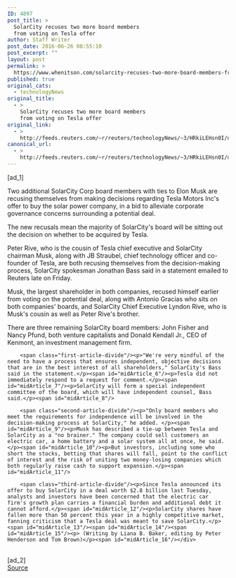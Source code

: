 ```yaml
---
ID: 4897
post_title: >
  SolarCity recuses two more board members
  from voting on Tesla offer
author: Staff Writer
post_date: 2016-06-26 08:55:10
post_excerpt: ""
layout: post
permalink: >
  https://www.whenitson.com/solarcity-recuses-two-more-board-members-from-voting-on-tesla-offer/
published: true
original_cats:
  - technologyNews
original_title:
  - >
    SolarCity recuses two more board members
    from voting on Tesla offer
original_link:
  - >
    http://feeds.reuters.com/~r/reuters/technologyNews/~3/HRkiLEHsn0I/us-solarcity-m-a-tesla-idUSKCN0ZB0V1
canonical_url:
  - >
    http://feeds.reuters.com/~r/reuters/technologyNews/~3/HRkiLEHsn0I/us-solarcity-m-a-tesla-idUSKCN0ZB0V1
---
```

 [ad_1]
<br><div id="articleText">
<span id="midArticle_start"/>

<span id="midArticle_0"/><span class="focusParagraph" readability="5"><p><span class="articleLocatio&lt;/span&gt;n">Two additional SolarCity Corp board members with ties to Elon Musk are recusing themselves from making decisions regarding Tesla Motors Inc's offer to buy the solar power company, in a bid to alleviate corporate governance concerns surrounding a potential deal. </span></p></span><span id="midArticle_1"/><p>The new recusals mean the majority of SolarCity's board will be sitting out the decision on whether to be acquired by Tesla. </p><span id="midArticle_2"/><p>Peter Rive, who is the cousin of Tesla chief executive and SolarCity chairman Musk, along with JB Straubel, chief technology officer and co-founder of Tesla, are both recusing themselves from the decision-making process, SolarCity spokesman Jonathan Bass said in a statement emailed to Reuters late on Friday.</p><span id="midArticle_3"/><p>Musk, the largest shareholder in both companies, recused himself earlier from voting on the potential deal, along with Antonio Gracias who sits on both companies' boards, and SolarCity Chief Executive Lyndon Rive, who is Musk's cousin as well as Peter Rive's brother.</p><span id="midArticle_4"/><p>There are three remaining SolarCity board members: John Fisher and Nancy Pfund, both venture capitalists and Donald Kendall Jr., CEO of Kenmont, an investment management firm. </p><span id="midArticle_5"/>
        
        <span class="first-article-divide"/><p>"We're very mindful of the need to have a process that ensures independent, objective decisions that are in the best interest of all shareholders," SolarCity's Bass said in the statement.</p><span id="midArticle_6"/><p>Tesla did not immediately respond to a request for comment.</p><span id="midArticle_7"/><p>SolarCity will form a special independent committee of the board, which will have independent counsel, Bass said.</p><span id="midArticle_8"/>
        
        <span class="second-article-divide"/><p>"Only board members who meet the requirements for independence will be involved in the decision-making process at SolarCity," he added. </p><span id="midArticle_9"/><p>Musk has described a tie-up between Tesla and SolarCity as a "no brainer." The company could sell customers an electric car, a home battery and a solar system all at once, he said.</p><span id="midArticle_10"/><p>But investors, including some who short the stocks, betting that shares will fall, point to the conflict of interest and the risk of uniting two money-losing companies which both regularly raise cash to support expansion.</p><span id="midArticle_11"/>
        
        <span class="third-article-divide"/><p>Since Tesla announced its offer to buy SolarCity in a deal worth $2.8 billion last Tuesday, analysts and investors have been concerned that the electric car firm's growth plan carries a financial burden and additional debt it cannot afford.</p><span id="midArticle_12"/><p>SolarCity shares have fallen more than 50 percent this year in a highly competitive market, fanning criticism that a Tesla deal was meant to save SolarCity.</p><span id="midArticle_13"/><span id="midArticle_14"/><span id="midArticle_15"/><p> (Writing by Liana B. Baker, editing by Peter Henderson and Tom Brown)</p><span id="midArticle_16"/></div>
<br>[ad_2]
<br><a href="http://feeds.reuters.com/~r/reuters/technologyNews/~3/HRkiLEHsn0I/us-solarcity-m-a-tesla-idUSKCN0ZB0V1">Source </a>